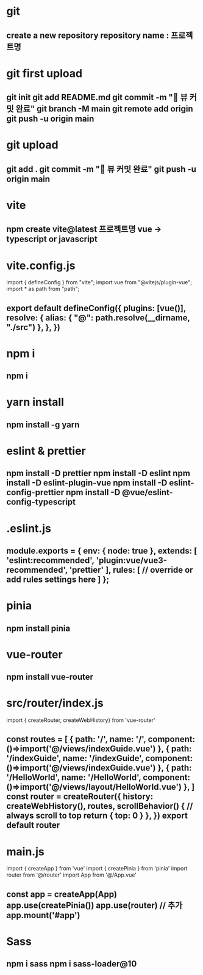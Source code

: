 # git
create a new repository
repository name : 프로젝트명
------------------------------------------------------------
# git first upload
git init
git add README.md
git commit -m "😤 뷰 커밋 완료"
git branch -M main
git remote add origin
git push -u origin main
------------------------------------------------------------
# git upload
git add .
git commit -m "😤 뷰 커밋 완료"
git push -u origin main
------------------------------------------------------------
# vite
npm create vite@latest 프로젝트명
vue -> typescript or javascript
------------------------------------------------------------
# vite.config.js
import { defineConfig } from "vite";
import vue from "@vitejs/plugin-vue";
import * as path from "path";

export default defineConfig({
  plugins: [vue()],
  resolve: {
    alias: { "@": path.resolve(__dirname, "./src") },
  },
})
------------------------------------------------------------
# npm i
npm i
------------------------------------------------------------
# yarn install
npm install -g yarn
------------------------------------------------------------
# eslint & prettier
npm install -D prettier
npm install -D eslint
npm install -D eslint-plugin-vue
npm install -D eslint-config-prettier
npm install -D @vue/eslint-config-typescript
------------------------------------------------------------
# .eslint.js
module.exports = {
  env: {
    node: true
  },
  extends: [
    'eslint:recommended',
    'plugin:vue/vue3-recommended',
    'prettier'
  ],
  rules: [
    // override or add rules settings here
  ]
};
------------------------------------------------------------
# pinia
npm install pinia
------------------------------------------------------------
# vue-router
npm install vue-router
------------------------------------------------------------
# src/router/index.js
import { createRouter, createWebHistory} from 'vue-router'
<!-- import { createRouter, createWebHashHistory} from 'vue-router' -->
const routes = [
    {
        path: '/',
        name: '/',
        component:()=>import('@/views/indexGuide.vue')
    },
    {
        path: '/indexGuide',
        name: '/indexGuide',
        component:()=>import('@/views/indexGuide.vue')
    },
    {
        path: '/HelloWorld',
        name: '/HelloWorld',
        component:()=>import('@/views/layout/HelloWorld.vue')
    },
]
const router = createRouter({
    history: createWebHistory(),
    <!-- history: createWebHashHistory(), -->
    routes,
    scrollBehavior() {
        // always scroll to top
        return { top: 0 }
    },
})
export default router
------------------------------------------------------------
# main.js
import { createApp } from 'vue'
import { createPinia } from 'pinia'
import router from '@/router'
import App from '@/App.vue'

const app = createApp(App)
app.use(createPinia())
app.use(router) // 추가
app.mount('#app') 
------------------------------------------------------------
# Sass
npm i sass
npm i sass-loader@10
------------------------------------------------------------
